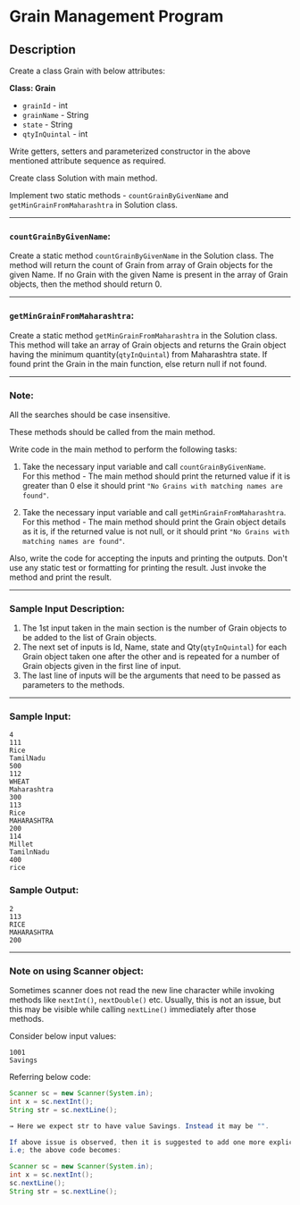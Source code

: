 # Grain Management Program
## Description

Create a class Grain with below attributes:

**Class: Grain**

- `grainId` - int  
- `grainName` - String  
- `state` - String  
- `qtyInQuintal` - int

Write getters, setters and parameterized constructor in the above mentioned attribute sequence as required.

Create class Solution with main method.

Implement two static methods - `countGrainByGivenName` and `getMinGrainFromMaharashtra` in Solution class.

---

### `countGrainByGivenName`:

Create a static method `countGrainByGivenName` in the Solution class. The method will return the count of Grain from array of Grain objects for the given Name. If no Grain with the given Name is present in the array of Grain objects, then the method should return 0.

---

### `getMinGrainFromMaharashtra`:

Create a static method `getMinGrainFromMaharashtra` in the Solution class.
This method will take an array of Grain objects and returns the Grain object having the minimum quantity(`qtyInQuintal`) from Maharashtra state. If found print the Grain in the main function, else return null if not found.

---

### Note:

All the searches should be case insensitive.

These methods should be called from the main method.

Write code in the main method to perform the following tasks:

1. Take the necessary input variable and call `countGrainByGivenName`.  
   For this method - The main method should print the returned value if it is greater than 0 else it should print `"No Grains with matching names are found"`.

2. Take the necessary input variable and call `getMinGrainFromMaharashtra`.  
   For this method - The main method should print the Grain object details as it is, if the returned value is not null, or it should print `"No Grains with matching names are found"`.

Also, write the code for accepting the inputs and printing the outputs. Don't use any static test or formatting for printing the result. Just invoke the method and print the result.

---

### Sample Input Description:

1. The 1st input taken in the main section is the number of Grain objects to be added to the list of Grain objects.  
2. The next set of inputs is Id, Name, state and Qty(`qtyInQuintal`) for each Grain object taken one after the other and is repeated for a number of Grain objects given in the first line of input.  
3. The last line of inputs will be the arguments that need to be passed as parameters to the methods.

---

### Sample Input:
```text
4
111
Rice
TamilNadu
500
112
WHEAT
Maharashtra
300
113
Rice
MAHARASHTRA
200
114
Millet
TamilnNadu
400
rice
```

### Sample Output:
```text
2
113
RICE
MAHARASHTRA
200
```
---

### Note on using Scanner object:

Sometimes scanner does not read the new line character while invoking methods like `nextInt()`, `nextDouble()` etc.
Usually, this is not an issue, but this may be visible while calling `nextLine()` immediately after those methods.

Consider below input values:
```text
1001
Savings
```
Referring below code:
```java
Scanner sc = new Scanner(System.in);
int x = sc.nextInt();
String str = sc.nextLine();

→ Here we expect str to have value Savings. Instead it may be "".

If above issue is observed, then it is suggested to add one more explicit nextLine() after reading numeric value.
i.e; the above code becomes:

Scanner sc = new Scanner(System.in);
int x = sc.nextInt();
sc.nextLine();
String str = sc.nextLine();
